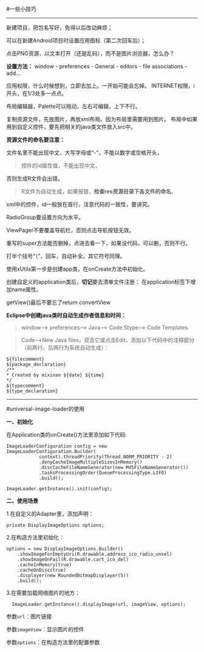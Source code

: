 #一些小技巧

------

新建项目，把包名写好，免得以后改动麻烦；

可以在新建Android项目时设置应用图标（第二次回车后）；

> 
点击PNG资源，以文本打开（还是乱码），而不是图片浏览器，怎么办？

> 
**设置方法：**
window - preferences - General - editors - file associations - add...
	
应用权限，什么时候想到，立即去加上。一开始可能会忘掉。
	INTERNET权限，i开头，在1/3处多一点点。
	
布局编辑器，Palette可以拖动，左右可编辑，上下不行。

复制资源文件，先放图片，再放xml布局。因为布局里需要用到图片。
布局中如果用到自定义控件，要先把相关的java类文件放入src中。
	

> 
**资源文件的命名要注意：**
>
文件名里不能出现中文、大写字母或“-”，不能以数字或空格开头，

>控件的id属性值，不能出现中文，
>
否则生成R文件会出错。
   
>R文件为自动生成，如果报错，**检查res资源目录下各文件的命名**。
	
xml中的控件，id一般放在首行，注意代码的一致性，要讲究。

RadioGroup要设置方向为水平。

ViewPager不要覆盖导航栏，否则点击导航按钮无效。


重写的super方法能否删掉，点进去看一下，如果没代码，可以删，否则不行。

打半个括号“（”，回车，自动补全。其它符号同理。

使用xUtils第一步是创建app类，在onCreate方法中初始化。

> 
创建自定义的application类后，**切记**要去清单文件注册：
在application标签下增加name属性。



getView()最后不要忘了return convertView


> 
**Eclipse中创建java类时自动生成作者信息和时间：** 

>window—>  preferences—>  Java—>  Code Stype—> Code Templates

>Code—>New Java files，双击它或点击Edit，添加以下代码中的注释部分（前两行、后两行为系统自动生成）：
> 

    ${filecomment}
    ${package_declaration}
    /**
    * Created by mixinan ${date} ${time}
    */
    ${typecomment}
    ${type_declaration}


----

#universal-image-loader的使用

**一、初始化**

在Application类的onCreate()方法里添加如下代码:

    ImageLoaderConfiguration config = new ImageLoaderConfiguration.Builder(
				context).threadPriority(Thread.NORM_PRIORITY - 2)
				.denyCacheImageMultipleSizesInMemory()
				.discCacheFileNameGenerator(new Md5FileNameGenerator())
				.tasksProcessingOrder(QueueProcessingType.LIFO)
				.build();
				
    ImageLoader.getInstance().init(config);

**二、使用场景**

1.在自定义的Adapter里，添加声明：

    private DisplayImageOptions options;

2.在构造方法里初始化：


    options = new DisplayImageOptions.Builder()
        .showImageForEmptyUri(R.drawable.address_ico_radio_unsel)
        .showImageOnFail(R.drawable.cart_ico_del)
        .cacheInMemory(true)
        .cacheOnDisc(true)
        .displayer(new RoundedBitmapDisplayer(5))
        .build();

3.在需要加载网络图片的地方：

      ImageLoader.getInstance().displayImage(url, imageView, options);
      
参数`url`：图片链接

参数`imageView`：显示图片的控件

参数`options`：在构造方法里的配置参数
					
					

